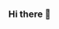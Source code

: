 ### Hi there 👋

<!--
**AndroidDrone/AndroidDrone** is a ✨ _special_ ✨ repository because its `README.md` (this file) appears on your GitHub profile.

## Professional Summary

With over 11+ years of experience in Mobile Engineering, I have successfully delivered cutting-edge applications for Fortune 500 companies across diverse industries, including enterprise, healthcare, security, and IoT-based metering solutions. My expertise extends to both online and offline applications, providing robust solutions that meet the unique needs of each domain.

## Technical Skills

1. **Mobile Development:** Proficient in Android, Flutter, and React Native, with a proven track record of developing high-performance applications.
  
2. **Database Management:** Experienced in working with MySQL and SQLite databases, ensuring efficient and secure data handling.

3. **Programming Languages:** Skilled in Kotlin and Java, employing industry best practices to deliver scalable and maintainable code.

4. **Project Management Tools:** Proficient in utilizing Jira, Jenkins, and Redmine for seamless project tracking, collaboration, and continuous integration.

5. **Cloud Services:** Well-versed in AWS Web Services, including EC2, ELB, S3, and CloudWatch, leveraging the power of the cloud for scalable and reliable solutions.

6. **DevOps Expertise:** Specialized in AWS DevOps, implementing continuous delivery and deployment strategies for streamlined software delivery.

7. **Infrastructure as Code:** Adept at using Ansible for automating infrastructure provisioning and configuration management.

8. **Containerization Technologies:** Currently expanding skill set to include Docker and Kubernetes for efficient container orchestration and deployment.

## Certifications

- Certified Scrum Master: Actively leading Scrum calls and contributing to agile development processes.

## Achievements

- Successfully implemented continuous delivery using Jenkins and Ansible, enhancing development and deployment workflows.

## Specialized Skills

- Proven ability to navigate complex projects for Fortune 500 companies, ensuring the delivery of high-quality software solutions.

-->
